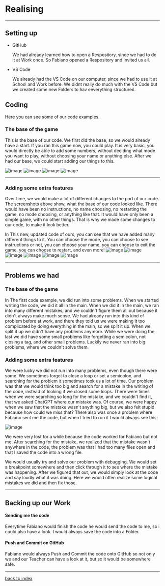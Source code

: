 # Realising 

<hr>

## Setting up
<ul>
  <li>GitHub</li>
  <p>We had already learned how to open a Respository, since we had to do it at Work once. So Fabiano opened a Respository and invited us all.</p>
  <li>VS Code</li>
  <p>We already had the VS Code on our computer, since we had to use it at School and Work before. We didnt really do much with the VS Code but we created some new Folders to hav eeverything structured.</p>
</ul>

## Coding 

<p> Here you can see some of our code examples.</p>

### The base of the game
<p>This is the base of our code. We first did the base, so we would already have a start. If you ran this game now, you could play. It is very basic, you would directly be able to add some numbers, without deciding what mode you want to play, without choosing your name or anything else. After we had our base, we could start adding our things to this.  
  
![image](https://github.com/Fabiano2007/TicTacToe-Project/assets/142780434/85b285e4-6777-40ec-bfe3-f2029f2934a9)
![image](https://github.com/Fabiano2007/TicTacToe-Project/assets/142780434/c2023a89-b40d-412a-afa5-0ccb22101d77)
![image](https://github.com/Fabiano2007/TicTacToe-Project/assets/142780434/28671e2b-81b8-449e-836a-3b36dbe5b8d7)
![image](https://github.com/Fabiano2007/TicTacToe-Project/assets/142780434/33d25b02-56fd-4971-8d34-8009165a0b1f)


<hr>


### Adding some extra features 
<p> Over time, we would make a lot of different changes to the part of our code. The screenshots above show, what the base of our code looked like. There would have been no instructions, no name choosing, no restarting the game, no mode choosing, or anything like that. It would have only been a simple game, with no other things. That is why we made some changes to our code, to make it look better. 

In This new, updated code of ours, you can see that we have added many different things to it. You can choose the mode, you can choose to see instructions or not, you can choose your name, you can choose to exit the game, you can choose to restart, and even more! 
![image](https://github.com/Fabiano2007/TicTacToe-Project/assets/142780434/e48518e4-5261-4be3-8d83-05e0a2a3e662)
![image](https://github.com/Fabiano2007/TicTacToe-Project/assets/142780434/57ce4264-4564-4d04-8d68-f2810db873b8)
![image](https://github.com/Fabiano2007/TicTacToe-Project/assets/142780434/5ce6bd76-25cd-42ff-941e-374892ac0e08)
![image](https://github.com/Fabiano2007/TicTacToe-Project/assets/142780434/52837f55-b62a-4d69-9315-a13fed4c6568)
![image](https://github.com/Fabiano2007/TicTacToe-Project/assets/142780434/e2424915-99bb-41c5-92fd-dc856c13ad47)
![image](https://github.com/Fabiano2007/TicTacToe-Project/assets/142780434/0bc3616d-74dc-47fe-9796-3145492f8a72)
</p>




<hr>

  ## Problems we had
  
  ### The base of the game
  <p>In The first code example, we did run into some problems. When we started writing the code, we did it all in the main. When we did it in the main, we ran into many different mistakes, and we couldn't figure them all out because it didn't always make much sense. We had already run into this kind of problem before at work, and there they told us we were making it too complicated by doing everything in the main, so we split it up. When we split it up we didn't have any problems anymore.
While we were doing the last we did have some small problems like forgetting a semicolon, not closing a tag, and other small problems. Luckily we never ran into big problems, where we couldn't solve them.</p>

  ### Adding some extra features 

  <p> We were lucky we did not run into many problems, even though there were some. We sometimes forgot to close a loop or set a semicolon, and searching for the problem it sometimes took us a lot of time. Our problem was that we would think too big and search for a mistake in the writing of the code, instead of looking if we closed some loops. There were times when we were searching so long for the mistake, and we couldn't find it, that we asked ChatGPT where our mistake was. Of course, we were happy when we saw that the mistake wasn't anything big, but we also felt stupid because how could we miss that? There also was once a problem where Fabiano sent me the code, but when I tried to run it I would always see this: 
    
![image](https://github.com/Fabiano2007/TicTacToe-Project/assets/142780434/034a2779-6689-446d-b2c2-55a4ee7788fe)

We were very lost for a while because the code worked for Fabiano but not me. After searching for the mistake, we realized that the mistake wasn't anywhere in the code, the problem was that I had too many files open and that I saved the code into a wrong file. 

We would usually try and solve our problem with debugging. We would set a breakpoint somewhere and then click through it to see where the mistake was happening. After we figured that out, we would simply look at the code and say loudly what it was doing. Here we would often realize some logical mistakes we did and then fix those.
    
</p>
  
<hr>

## Backing up our Work

#### Sending me the code 
<p>Everytime Fabiano would finish the code he would send the code to me, so i could also have a look. I would always save the code into a Folder. </p>

#### Push and Commit on GitHub
<p>Fabiano would always Push and Commit the code onto GitHub so not only we and our Teacher can have a look at it, but so it would be somewhere safe.</p>


<hr>

  [back to index](README.md)

